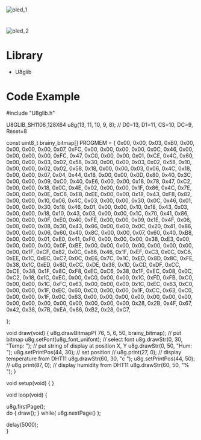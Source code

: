 # #
![oled_1](https://images-na.ssl-images-amazon.com/images/I/610AETpQAEL._SX425_.jpg)
# #
![oled_2](https://www.diyelectronics.co.za/store/2219-large_default/oled-display-module-yellow-blue-096-inch-128x64-6pin-spi-for-arduino.jpg)
# Library #
- U8glib
# Code Example #

#include "U8glib.h"





U8GLIB_SH1106_128X64 u8g(13, 11, 10, 9, 8);  // D0=13, D1=11, CS=10, DC=9, Reset=8

const uint8_t brainy_bitmap[] PROGMEM = {
 0x00, 0x00, 0x03, 0xB0, 0x00, 0x00, 0x00, 0x00, 0x07, 0xFC, 0x00, 0x00, 0x00, 0x00, 0x0C, 0x46,
0x00, 0x00, 0x00, 0x00, 0xFC, 0x47, 0xC0, 0x00, 0x00, 0x01, 0xCE, 0x4C, 0x60, 0x00, 0x00, 0x03,
0x02, 0x58, 0x30, 0x00, 0x00, 0x03, 0x02, 0x58, 0x10, 0x00, 0x00, 0x02, 0x02, 0x58, 0x18, 0x00,
0x00, 0x03, 0x06, 0x4C, 0x18, 0x00, 0x00, 0x07, 0x04, 0x44, 0x18, 0x00, 0x00, 0x0D, 0x80, 0x40,
0x3C, 0x00, 0x00, 0x09, 0xC0, 0x40, 0xE6, 0x00, 0x00, 0x18, 0x78, 0x47, 0xC2, 0x00, 0x00, 0x18,
0x0C, 0x4E, 0x02, 0x00, 0x00, 0x1F, 0x86, 0x4C, 0x7E, 0x00, 0x00, 0x0E, 0xC6, 0xE8, 0xEE, 0x00,
0x00, 0x18, 0x43, 0xF8, 0x82, 0x00, 0x00, 0x10, 0x06, 0x4C, 0x03, 0x00, 0x00, 0x30, 0x0C, 0x46,
0x01, 0x00, 0x00, 0x30, 0x18, 0x46, 0x01, 0x00, 0x00, 0x10, 0x18, 0x43, 0x03, 0x00, 0x00, 0x18,
0x10, 0x43, 0x03, 0x00, 0x00, 0x1C, 0x70, 0x41, 0x86, 0x00, 0x00, 0x0F, 0xE0, 0x40, 0xFE, 0x00,
0x00, 0x09, 0x1E, 0x4F, 0x06, 0x00, 0x00, 0x08, 0x30, 0x43, 0x86, 0x00, 0x00, 0x0C, 0x20, 0x41,
0x86, 0x00, 0x00, 0x06, 0x60, 0x40, 0x8C, 0x00, 0x00, 0x07, 0x60, 0x40, 0xB8, 0x00, 0x00, 0x01,
0xE0, 0x41, 0xF0, 0x00, 0x00, 0x00, 0x38, 0xE3, 0x00, 0x00, 0x00, 0x00, 0x0F, 0xBE, 0x00, 0x00,
0x00, 0x00, 0x00, 0x00, 0x00, 0x00, 0x1F, 0xCF, 0x82, 0x0C, 0x86, 0x46, 0x1F, 0xEF, 0xC3, 0x0C,
0xC6, 0xEE, 0x1C, 0xEC, 0xC7, 0x0C, 0xE6, 0x7C, 0x1C, 0xED, 0x8D, 0x8C, 0xFE, 0x38, 0x1C, 0xED,
0x8D, 0xCC, 0xDE, 0x38, 0x1D, 0xCD, 0xDF, 0xCC, 0xCE, 0x38, 0x1F, 0x8C, 0xF8, 0xEC, 0xC6, 0x38,
0x1F, 0xEC, 0x08, 0x0C, 0xC2, 0x18, 0x1C, 0xEC, 0x00, 0xC0, 0x00, 0x00, 0x1C, 0xFD, 0xFB, 0xC0,
0x00, 0x00, 0x1C, 0xFC, 0x63, 0x00, 0x00, 0x00, 0x1C, 0xEC, 0x63, 0xC0, 0x00, 0x00, 0x1F, 0xEC,
0x60, 0xC0, 0x00, 0x00, 0x1F, 0xCC, 0x63, 0xC0, 0x00, 0x00, 0x1F, 0x0C, 0x63, 0x00, 0x00, 0x00,
0x00, 0x00, 0x00, 0x00, 0x00, 0x00, 0x00, 0x00, 0x00, 0x00, 0x00, 0x00, 0x28, 0x2B, 0x4F, 0x67,
0x42, 0x38, 0x7B, 0xEA, 0x86, 0xB2, 0x28, 0xC7, 

};

void draw(void) {
  u8g.drawBitmapP( 76, 5, 6, 50, brainy_bitmap);  // put bitmap
  u8g.setFont(u8g_font_unifont);  // select font
  u8g.drawStr(0, 30, "Temp: ");  // put string of display at position X, Y
  u8g.drawStr(0, 50, "Hum: ");
  u8g.setPrintPos(44, 30);  // set position
//  u8g.print(27, 0);  // display temperature from DHT11
  u8g.drawStr(60, 30, "c ");
  u8g.setPrintPos(44, 50);
//  u8g.print(87, 0);  // display humidity from DHT11
  u8g.drawStr(60, 50, "% ");
}

void setup(void) {
}

void loop(void) {
  

  u8g.firstPage();  
  do {
    draw();
  } while( u8g.nextPage() );
  
  delay(5000);  
}

